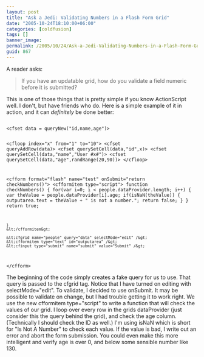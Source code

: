 ```yaml
---
layout: post
title: "Ask a Jedi: Validating Numbers in a Flash Form Grid"
date: "2005-10-24T18:10:00+06:00"
categories: [coldfusion]
tags: []
banner_image: 
permalink: /2005/10/24/Ask-a-Jedi-Validating-Numbers-in-a-Flash-Form-Grid
guid: 867
---
```


A reader asks:

<blockquote>
If you have an updatable grid, how do you validate a field numeric before it is submitted?
</blockquote>

This is one of those things that is pretty simple if you know ActionScript well. I don't, but have friends who do. Here is a simple example of it in action, and it can <i>definitely</i> be done better:

<code>
&lt;cfset data = queryNew("id,name,age")&gt;

&lt;cfloop index="x" from="1" to="10"&gt;
	&lt;cfset queryAddRow(data)&gt;
	&lt;cfset querySetCell(data,"id",x)&gt;
	&lt;cfset querySetCell(data,"name","User #x#")&gt;
	&lt;cfset querySetCell(data,"age",randRange(20,90))&gt;
&lt;/cfloop&gt;


&lt;cfform format="flash" name="test" onSubmit="return checkNumbers()"&gt;
	&lt;cfformitem type="script"&gt;
	function checkNumbers() {
		for(var i=0; i &lt; people.dataProvider.length; i++) {
			var theValue = people.dataProvider[i].age;
			if(isNaN(theValue)) {
				outputarea.text = theValue + " is not a number.";
				return false;
			}
		}
		return true;

	}
	&lt;/cfformitem&gt;
	
	&lt;cfgrid name="people" query="data" selectMode="edit" /&gt;
	&lt;cfformitem type="text" id="outputarea" /&gt;
	&lt;cfinput type="submit" name="submit" value="Submit" /&gt;
&lt;/cfform&gt;
</code>

The beginning of the code simply creates a fake query for us to use. That query is passed to the cfgrid tag. Notice that I have turned on editing with selectMode="edit". To validate, I decided to use onSubmit. It may be possible to validate on change, but I had trouble getting it to work right. We use the new cfformitem type="script" to write a function that will check the values of our grid. I loop over every row in the grids dataProvider (just consider this the query behind the grid), and check the age column. (Technically I should check the ID as well.) I'm using isNaN which is short for "Is Not A Number" to check each value. If the value is bad, I write out an error and abort the form submission. You could even make this more intelligent and verify age is over 0, and below some sensible number like 130.